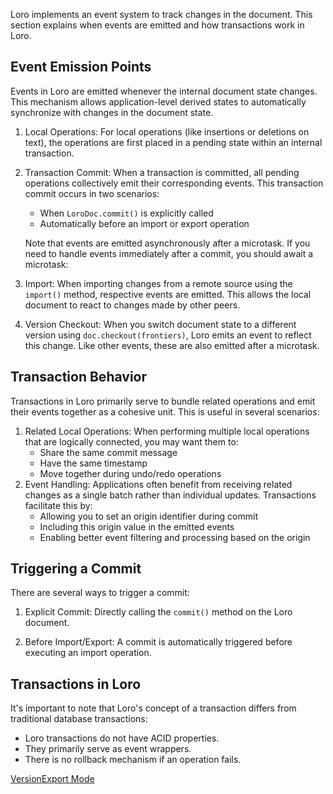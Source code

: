 Loro implements an event system to track changes in the document. This section explains when events are emitted and how transactions work in Loro.


## Event Emission Points


Events in Loro are emitted whenever the internal document state changes. This mechanism allows application-level derived states to automatically synchronize with changes in the document state.

1.  Local Operations: For local operations (like insertions or deletions on text), the operations are first placed in a pending state within an internal transaction.
    
2.  Transaction Commit: When a transaction is committed, all pending operations collectively emit their corresponding events. This transaction commit occurs in two scenarios:
    
    -   When `LoroDoc.commit()` is explicitly called
    -   Automatically before an import or export operation
    
    Note that events are emitted asynchronously after a microtask. If you need to handle events immediately after a commit, you should await a microtask:
    

3.  Import: When importing changes from a remote source using the `import()` method, respective events are emitted. This allows the local document to react to changes made by other peers.

4.  Version Checkout: When you switch document state to a different version using `doc.checkout(frontiers)`, Loro emits an event to reflect this change. Like other events, these are also emitted after a microtask.


## Transaction Behavior


Transactions in Loro primarily serve to bundle related operations and emit their events together as a cohesive unit. This is useful in several scenarios:

1.  Related Local Operations: When performing multiple local operations that are logically connected, you may want them to:
    -   Share the same commit message
    -   Have the same timestamp
    -   Move together during undo/redo operations
2.  Event Handling: Applications often benefit from receiving related changes as a single batch rather than individual updates. Transactions facilitate this by:
    -   Allowing you to set an origin identifier during commit
    -   Including this origin value in the emitted events
    -   Enabling better event filtering and processing based on the origin


## Triggering a Commit


There are several ways to trigger a commit:

1.  Explicit Commit: Directly calling the `commit()` method on the Loro document.
    
2.  Before Import/Export: A commit is automatically triggered before executing an import operation.
    


## Transactions in Loro


It's important to note that Loro's concept of a transaction differs from traditional database transactions:

-   Loro transactions do not have ACID properties.
-   They primarily serve as event wrappers.
-   There is no rollback mechanism if an operation fails.

[Version](https://loro.dev/docs/tutorial/version "Version")[Export Mode](https://loro.dev/docs/tutorial/encoding "Export Mode")